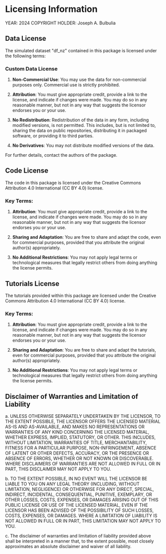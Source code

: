 # Licensing Information
YEAR: 2024
COPYRIGHT HOLDER: Joseph A. Bulbulia

## Data License
The simulated dataset "df_nz" contained in this package is licensed under the following terms:

### Custom Data License

1. **Non-Commercial Use**:
   You may use the data for non-commercial purposes only. Commercial use is strictly prohibited.

2. **Attribution**:
   You must give appropriate credit, provide a link to the license, and indicate if changes were made. You may do so in any reasonable manner, but not in any way that suggests the licensor endorses you or your use.

3. **No Redistribution**:
   Redistribution of the data in any form, including modified versions, is not permitted. This includes, but is not limited to, sharing the data on public repositories, distributing it in packaged software, or providing it to third parties.

4. **No Derivatives**:
   You may not distribute modified versions of the data.

For further details, contact the authors of the package.

## Code License

The code in this package is licensed under the Creative Commons Attribution 4.0 International (CC BY 4.0) license.

### Key Terms:

1. **Attribution**:
   You must give appropriate credit, provide a link to the license, and indicate if changes were made. You may do so in any reasonable manner, but not in any way that suggests the licensor endorses you or your use.

2. **Sharing and Adaptation**:
   You are free to share and adapt the code, even for commercial purposes, provided that you attribute the original author(s) appropriately.

3. **No Additional Restrictions**:
   You may not apply legal terms or technological measures that legally restrict others from doing anything the license permits.

## Tutorials License

The tutorials provided within this package are licensed under the Creative Commons Attribution 4.0 International (CC BY 4.0) license.

### Key Terms:

1. **Attribution**:
   You must give appropriate credit, provide a link to the license, and indicate if changes were made. You may do so in any reasonable manner, but not in any way that suggests the licensor endorses you or your use.

2. **Sharing and Adaptation**:
   You are free to share and adapt the tutorials, even for commercial purposes, provided that you attribute the original author(s) appropriately.

3. **No Additional Restrictions**:
   You may not apply legal terms or technological measures that legally restrict others from doing anything the license permits.

## Disclaimer of Warranties and Limitation of Liability

  a. UNLESS OTHERWISE SEPARATELY UNDERTAKEN BY THE LICENSOR, TO THE EXTENT POSSIBLE, THE LICENSOR OFFERS THE LICENSED MATERIAL AS-IS AND AS-AVAILABLE, AND MAKES NO REPRESENTATIONS OR WARRANTIES OF ANY KIND CONCERNING THE LICENSED MATERIAL, WHETHER EXPRESS, IMPLIED, STATUTORY, OR OTHER. THIS INCLUDES, WITHOUT LIMITATION, WARRANTIES OF TITLE, MERCHANTABILITY, FITNESS FOR A PARTICULAR PURPOSE, NON-INFRINGEMENT, ABSENCE OF LATENT OR OTHER DEFECTS, ACCURACY, OR THE PRESENCE OR ABSENCE OF ERRORS, WHETHER OR NOT KNOWN OR DISCOVERABLE. WHERE DISCLAIMERS OF WARRANTIES ARE NOT ALLOWED IN FULL OR IN PART, THIS DISCLAIMER MAY NOT APPLY TO YOU.

  b. TO THE EXTENT POSSIBLE, IN NO EVENT WILL THE LICENSOR BE LIABLE TO YOU ON ANY LEGAL THEORY (INCLUDING, WITHOUT LIMITATION, NEGLIGENCE) OR OTHERWISE FOR ANY DIRECT, SPECIAL, INDIRECT, INCIDENTAL, CONSEQUENTIAL, PUNITIVE, EXEMPLARY, OR OTHER LOSSES, COSTS, EXPENSES, OR DAMAGES ARISING OUT OF THIS PUBLIC LICENSE OR USE OF THE LICENSED MATERIAL, EVEN IF THE LICENSOR HAS BEEN ADVISED OF THE POSSIBILITY OF SUCH LOSSES, COSTS, EXPENSES, OR DAMAGES. WHERE A LIMITATION OF LIABILITY IS NOT ALLOWED IN FULL OR IN PART, THIS LIMITATION MAY NOT APPLY TO YOU.

  c. The disclaimer of warranties and limitation of liability provided above shall be interpreted in a manner that, to the extent possible, most closely approximates an absolute disclaimer and waiver of all liability.
